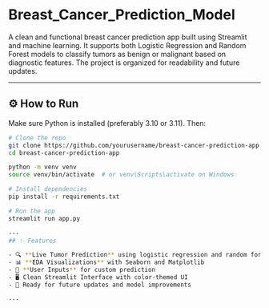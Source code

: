 # Breast_Cancer_Prediction_Model
A clean and functional breast cancer prediction app built using Streamlit and machine learning. It supports both Logistic Regression and Random Forest models to classify tumors as benign or malignant based on diagnostic features. The project is organized for readability and future updates.


---

## ⚙️ How to Run

Make sure Python is installed (preferably 3.10 or 3.11). Then:

```bash
# Clone the repo
git clone https://github.com/yourusername/breast-cancer-prediction-app.git
cd breast-cancer-prediction-app

python -m venv venv
source venv/bin/activate  # or venv\Scripts\activate on Windows

# Install dependencies
pip install -r requirements.txt

# Run the app
streamlit run app.py

---
## ✨ Features

- 🔍 **Live Tumor Prediction** using logistic regression and random forest
- 📊 **EDA Visualizations** with Seaborn and Matplotlib
- 👤 **User Inputs** for custom prediction
- 🖥️ Clean Streamlit Interface with color-themed UI
- 🚀 Ready for future updates and model improvements

---
